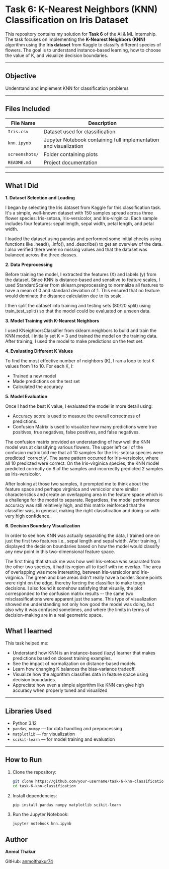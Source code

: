 # Task 6: K-Nearest Neighbors (KNN) Classification on Iris Dataset

This repository contains my solution for **Task 6** of the AI & ML Internship. The task focuses on implementing the **K-Nearest Neighbors (KNN)** algorithm using the **Iris dataset** from Kaggle to classify different species of flowers. The goal is to understand instance-based learning, how to choose the value of K, and visualize decision boundaries.

---

## Objective

Understand and implement KNN for classification problems

---

## Files Included

| File Name      | Description                                                             |
|----------------|-------------------------------------------------------------------------|
| `Iris.csv`     | Dataset used for classification                                         |
| `knn.ipynb`    | Jupyter Notebook containing full implementation and visualization       |
| `screenshots/` | Folder containing plots                                                 |
| `README.md`    | Project documentation                                                   |

---

## What I Did

**1. Dataset Selection and Loading**

I began by selecting the Iris dataset from Kaggle for this classification task. It's a simple, well-known dataset with 150 samples spread across three flower species: Iris-setosa, Iris-versicolor, and Iris-virginica. Each sample includes four features: sepal length, sepal width, petal length, and petal width.

I loaded the dataset using pandas and performed some initial checks using functions like .head(), .info(), and .describe() to get an overview of the data. I also verified there were no missing values and that the dataset was balanced across the three classes.

**2. Data Preprocessing**

Before training the model, I extracted the features (X) and labels (y) from the dataset. Since KNN is distance-based and sensitive to feature scales, I used StandardScaler from sklearn.preprocessing to normalize all features to have a mean of 0 and standard deviation of 1. This ensured that no feature would dominate the distance calculation due to its scale.

I then split the dataset into training and testing sets (80/20 split) using train_test_split() so that the model could be evaluated on unseen data.

**3. Model Training with K-Nearest Neighbors**
   
I used KNeighborsClassifier from sklearn.neighbors to build and train the KNN model. I initially set K = 3 and trained the model on the training data. After training, I used the model to make predictions on the test set.

**4. Evaluating Different K Values**

To find the most effective number of neighbors (K), I ran a loop to test K values from 1 to 10. For each K, I:

- Trained a new model
- Made predictions on the test set
- Calculated the accuracy

**5. Model Evaluation**

Once I had the best K value, I evaluated the model in more detail using:

- Accuracy score is used to measure the overall correctness of predictions.
- Confusion Matrix is used to visualize how many predictions were true positives, true negatives, false positives, and false negatives.

The confusion matrix provided an understanding of how well the KNN model was at classifying various flowers. The upper left cell of the confusion matrix told me that all 10 samples for the Iris-setosa species were predicted 'correctly'. The same pattern occurred for Iris-versicolor, where all 10 predicted were correct. On the Iris-virginica species, the KNN model predicted correctly on 8 of the samples and incorrectly predicted 2 samples as Iris-versicolor. 

After looking at those two samples, it prompted me to think about the feature space and perhaps virginica and versicolor share similar characteristics and create an overlapping area in the feature space which is a challenge for the model to separate. Regardless, the model performance accuracy was still relatively high, and this matrix reinforced that the classifier was, in general, making the right classification and doing so with very high confidence.

**6. Decision Boundary Visualization**

In order to see how KNN was actually separating the data, I trained one on just the first two features i.e., sepal length and sepal width. After training, I displayed the decision boundaries based on how the model would classify any new point in this two-dimensional feature space.

The first thing that struck me was how well Iris-setosa was separated from the other two species, it had its region all to itself with no overlap. The area of overlapping was more interesting, between Iris-versicolor and Iris-virginica. The green and blue areas didn't really have a border. Some points were right on the edge, thereby forcing the classifier to make tough decisions. I also found it somehow satisfying that visually, the plot corresponded to the confusion matrix results -- the same two misclassifications were apparent just the same. This type of visualization showed me understanding not only how good the model was doing, but also why it was confused sometimes, and where the limits in terms of decision-making are in a real geometric space.

## What I learned

This task helped me:

- Understand how KNN is an instance-based (lazy) learner that makes predictions based on closest training examples.
- See the impact of normalization on distance-based models.
- Learn how changing K balances the bias-variance tradeoff.
- Visualize how the algorithm classifies data in feature space using decision boundaries.
- Appreciate how even a simple algorithm like KNN can give high accuracy when properly tuned and visualized

---

## Libraries Used

- Python 3.12
- `pandas`, `numpy` — for data handling and preprocessing
- `matplotlib` — for visualization
- `scikit-learn` — for model training and evaluation

---
## How to Run

1. Clone the repository:
   ```bash
   git clone https://github.com/your-username/task-6-knn-classification.git
   cd task-6-knn-classification

2. Install dependencies:
   ```bash
   pip install pandas numpy matplotlib scikit-learn

3. Run the Jupyter Notebook:
   ```bash
   jupyter notebook knn.ipynb

## Author

**Anmol Thakur**

GitHub: [anmolthakur74](https://github.com/anmolthakur74/)
